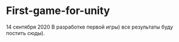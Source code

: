 # First-game-for-unity
14 сентября 2020
В разработке первой игры) 
все результаты буду постить сюды).
